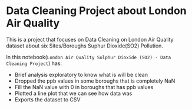 # Data Cleaning Project about London Air Quality

This is a project that focuses on Data Cleaning on London Air Quality dataset about six Sites/Boroughs Suphur Dioxide(SO2) Pollution. <br>

In this notebook(`London Air Quality Sulphur Dioxide (SO2) - Data Cleaning Project`) has:
* Brief analysis exploratory to know what is will be clean
* Dropped the ppb values in some boroughs that is completely NaN
* Fill the NaN value with 0 in boroughs that has ppb values
* Plotted a line plot that we can see how data was
* Exports the dataset to CSV



